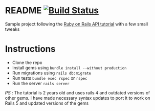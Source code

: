 # README [![Build Status](https://travis-ci.org/akash93/rails-api-sample.svg?branch=master)](https://travis-ci.org/akash93/rails-api-sample)

Sample project following the [Ruby on Rails API tutorial]( http://apionrails.icalialabs.com )
with a few small tweaks

# Instructions
  * Clone the repo
  * Install gems using `bundle install --without production`
  * Run migrations using `rails db:migrate`
  * Run tests `bundle exec rspec` or `rspec`
  * Run the server `rails server`

*PS* : The tutorial is 2 years old and uses rails 4 and outdated versions of other gems. I have made necessary syntax
updates to port it to work on Rails 5 and updated versions of the gems
